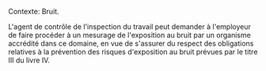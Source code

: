 Contexte: Bruit.

L'agent de contrôle de l'inspection du travail peut demander à l'employeur de faire procéder à un mesurage de l'exposition au bruit par un organisme accrédité dans ce domaine, en vue de s'assurer du respect des obligations relatives à la prévention des risques d'exposition au bruit prévues par le titre III du livre IV.